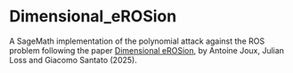 # Dimensional_eROSion
A SageMath implementation of the polynomial attack against the ROS problem following the paper [Dimensional eROSion](https://eprint.iacr.org/2025/306), by Antoine Joux, Julian Loss and Giacomo Santato (2025).